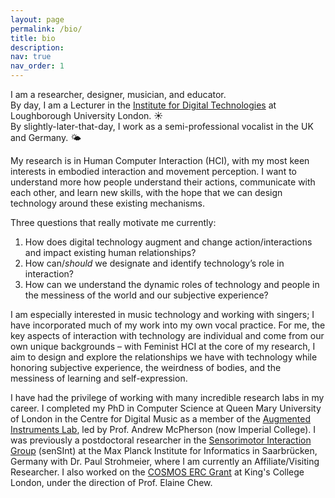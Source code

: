 ```yaml
---
layout: page
permalink: /bio/
title: bio
description:
nav: true
nav_order: 1
---
```




I am a researcher, designer, musician, and educator. <br>
By day, I am a Lecturer in the [Institute for Digital Technologies](https://www.lborolondon.ac.uk/institutes/digital-technologies/) at Loughborough University London. ☀️ <br>
By slightly-later-that-day, I work as a semi-professional vocalist in the UK and Germany. 🌤️

My research is in Human Computer Interaction (HCI), with my most keen interests in embodied interaction and movement perception. I want to understand more how people understand their actions, communicate with each other, and learn new skills, with the hope that we can design technology around these existing mechanisms. 

Three questions that really motivate me currently:

 1. How does digital technology augment and change
    action/interactions and impact existing human relationships? 
 2. How can/*should* we designate and identify technology’s role in interaction? 
 3. How can we understand the dynamic roles of technology and people in the messiness of the world and our subjective experience?

I am especially interested in music technology and working with singers; I have incorporated much of my work into my own vocal practice. For me, the key aspects of interaction with technology are individual and come from our own unique backgrounds – with Feminist HCI at the core of my research, I aim to design and explore the relationships we have with technology while honoring subjective experience, the weirdness of bodies, and the messiness of learning and self-expression.

I have had the privilege of working with many incredible research labs in my career. I completed my PhD in Computer Science at Queen Mary University of London in the Centre for Digital Music as a member of the [Augmented Instruments Lab](http://instrumentslab.org/), led by Prof. Andrew McPherson (now Imperial College). I was previously a postdoctoral researcher in the [Sensorimotor Interaction Group](https://sensint.mpi-inf.mpg.de/) (senSInt) at the Max Planck Institute for Informatics in Saarbrücken, Germany with Dr. Paul Strohmeier, where I am currently an Affiliate/Visiting Researcher. I also worked on the [COSMOS ERC Grant](https://cosmos.isd.kcl.ac.uk/) at King's College London, under the direction of Prof. Elaine Chew.

<!-- Some of my current professional service includes exciting work as part of the Women in Music Information (WiMIR) Workshop Organizing Committee. The workshop operates as a satellite event to the International Society for Music Information Retrieval (ISMIR) and aims to unite and support women and other underrepresented community members working within music information retrieval (MIR). -->

<!-- I also work as a semi-professional vocalist and an amateur French horn player. Currently, I am a member of the London Philharmonic Choir and London Philharmonic Semi Chorus, and sing frequently as a session musician with Hi Lo Singers. -->
